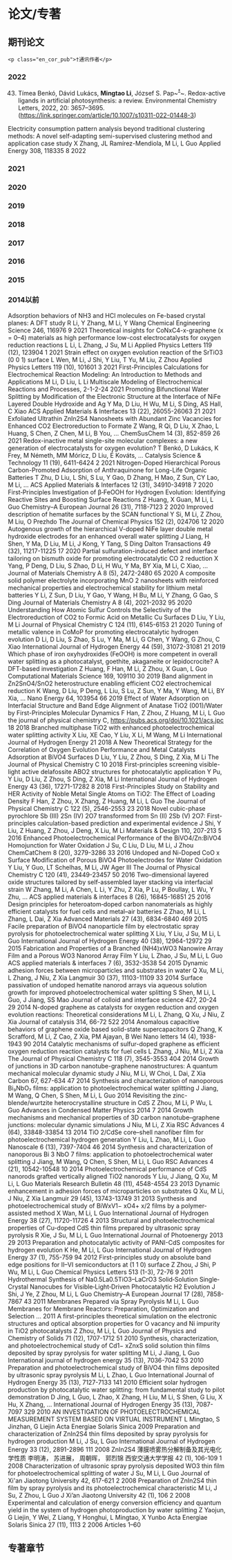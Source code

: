 # 论文/专著

## 期刊论文
~~~
<p class="en_cor_pub">†通讯作者</p>
~~~


### 2022

43. Tímea Benkó, Dávid Lukács, **Mingtao Li**, József S. Pap~~~<sup>†</sup>~~~. Redox-active ligands in artificial photosynthesis: a review. Environmental Chemistry Letters, 2022, 20: 3657–3695. (<https://link.springer.com/article/10.1007/s10311-022-01448-3>)


Electricity consumption pattern analysis beyond traditional clustering methods: A novel self-adapting semi-supervised clustering method and application case study
X Zhang, JL Ramírez-Mendiola, M Li, L Guo
Applied Energy 308, 118335	8	2022
### 2021
### 2020
### 2019
### 2018
### 2017
### 2016
### 2015
### 2014以前




Adsorption behaviors of NH3 and HCl molecules on Fe-based crystal planes: A DFT study
R Li, Y Zhang, M Li, Y Wang
Chemical Engineering Science 246, 116976	9	2021
Theoretical insights for CoNxC4-x-graphene (x = 0–4) materials as high performance low-cost electrocatalysts for oxygen reduction reactions
L Li, L Zhang, J Su, M Li
Applied Physics Letters 119 (12), 123904	1	2021
Strain effect on oxygen evolution reaction of the SrTiO3 (0 0 1) surface
L Wen, M Li, J Shi, Y Liu, T Yu, M Liu, Z Zhou
Applied Physics Letters 119 (10), 101601	3	2021
First-Principles Calculations for Electrochemical Reaction Modeling: An Introduction to Methods and Applications
M Li, D Liu, L Li
Multiscale Modeling of Electrochemical Reactions and Processes, 2-1-2-24		2021
Promoting Bifunctional Water Splitting by Modification of the Electronic Structure at the Interface of NiFe Layered Double Hydroxide and Ag
Y Ma, D Liu, H Wu, M Li, S Ding, AS Hall, C Xiao
ACS Applied Materials & Interfaces 13 (22), 26055-26063	21	2021
Exfoliated Ultrathin ZnIn2S4 Nanosheets with Abundant Zinc Vacancies for Enhanced CO2 Electroreduction to Formate
Z Wang, R Qi, D Liu, X Zhao, L Huang, S Chen, Z Chen, M Li, B You, ...
ChemSusChem 14 (3), 852-859	26	2021
Redox-inactive metal single-site molecular complexes: a new generation of electrocatalysts for oxygen evolution?
T Benkó, D Lukács, K Frey, M Németh, MM Móricz, D Liu, É Kováts, ...
Catalysis Science & Technology 11 (19), 6411-6424	2	2021
Nitrogen-Doped Hierarchical Porous Carbon-Promoted Adsorption of Anthraquinone for Long-Life Organic Batteries
T Zhu, D Liu, L Shi, S Lu, Y Gao, D Zhang, H Mao, Z Sun, CY Lao, M Li, ...
ACS Applied Materials & Interfaces 12 (31), 34910-34918	7	2020
First‐Principles Investigation of β‐FeOOH for Hydrogen Evolution: Identifying Reactive Sites and Boosting Surface Reactions
Z Huang, X Guan, M Li, L Guo
Chemistry–A European Journal 26 (31), 7118-7123	2	2020
Improved description of hematite surfaces by the SCAN functional
Y Si, M Li, Z Zhou, M Liu, O Prezhdo
The Journal of Chemical Physics 152 (2), 024706	12	2020
Autogenous growth of the hierarchical V-doped NiFe layer double metal hydroxide electrodes for an enhanced overall water splitting
J Liang, H Shen, Y Ma, D Liu, M Li, J Kong, Y Tang, S Ding
Dalton Transactions 49 (32), 11217-11225	17	2020
Partial sulfuration-induced defect and interface tailoring on bismuth oxide for promoting electrocatalytic CO 2 reduction
X Yang, P Deng, D Liu, S Zhao, D Li, H Wu, Y Ma, BY Xia, M Li, C Xiao, ...
Journal of Materials Chemistry A 8 (5), 2472-2480	65	2020
A composite solid polymer electrolyte incorporating MnO 2 nanosheets with reinforced mechanical properties and electrochemical stability for lithium metal batteries
Y Li, Z Sun, D Liu, Y Gao, Y Wang, H Bu, M Li, Y Zhang, G Gao, S Ding
Journal of Materials Chemistry A 8 (4), 2021-2032	95	2020
Understanding How Atomic Sulfur Controls the Selectivity of the Electroreduction of CO2 to Formic Acid on Metallic Cu Surfaces
D Liu, Y Liu, M Li
Journal of Physical Chemistry C 124 (11), 6145-6153	21	2020
Tuning of metallic valence in CoMoP for promoting electrocatalytic hydrogen evolution
D Li, D Liu, S Zhao, S Lu, Y Ma, M Li, G Chen, Y Wang, G Zhou, C Xiao
International Journal of Hydrogen Energy 44 (59), 31072-31081	21	2019
Which phase of iron oxyhydroxides (FeOOH) is more competent in overall water splitting as a photocatalyst, goethite, akaganeite or lepidocrocite? A DFT-based investigation
Z Huang, F Han, M Li, Z Zhou, X Guan, L Guo
Computational Materials Science 169, 109110	30	2019
Band alignment in Zn2SnO4/SnO2 heterostructure enabling efficient CO2 electrochemical reduction
K Wang, D Liu, P Deng, L Liu, S Lu, Z Sun, Y Ma, Y Wang, M Li, BY Xia, ...
Nano Energy 64, 103954	66	2019
Effect of Water Adsorption on Interfacial Structure and Band Edge Alignment of Anatase TiO2 (001)/Water by First-Principles Molecular Dynamics
F Han, Z Zhou, Z Huang, M Li, L Guo
the journal of physical chemistry C, https://pubs.acs.org/doi/10.1021/acs.jpc	18	2018
Branched multiphase TiO2 with enhanced photoelectrochemical water splitting activity
X Liu, XE Cao, Y Liu, X Li, M Wang, M Li
International Journal of Hydrogen Energy	21	2018
A New Theoretical Strategy for the Correlation of Oxygen Evolution Performance and Metal Catalysts Adsorption at BiVO4 Surfaces
D Liu, Y Liu, Z Zhou, S Ding, Z Xia, M Li
The Journal of Physical Chemistry C	10	2018
First-principles screening visible-light active delafossite ABO2 structures for photocatalytic application
Y Pu, Y Liu, D Liu, Z Zhou, S Ding, Z Xia, M Li
International Journal of Hydrogen Energy 43 (36), 17271-17282	8	2018
First-Principles Study on Stability and HER Activity of Noble Metal Single Atoms on TiO2: The Effect of Loading Density
F Han, Z Zhou, X Zhang, Z Huang, M Li, L Guo
The Journal of Physical Chemistry C 122 (5), 2546-2553	23	2018
Novel cubic-phase pyrochlore Sb (III) 2Sn (IV) 2O7 transformed from Sn (II) 2Sb (V) 2O7: First-principles calculation-based prediction and experimental evidence
J Shi, Y Liu, Z Huang, Z Zhou, J Deng, X Liu, M Li
Materials & Design 110, 207-213	5	2016
Enhanced Photoelectrochemical Performance of the BiVO4/Zn:BiVO4 Homojunction for Water Oxidation
J Su, C Liu, D Liu, M Li, J Zhou
ChemCatChem 8 (20), 3279-3286	33	2016
Undoped and Ni-Doped CoO x Surface Modification of Porous BiVO4 Photoelectrodes for Water Oxidation
Y Liu, Y Guo, LT Schelhas, M Li, JW Ager III
The Journal of Physical Chemistry C 120 (41), 23449-23457	50	2016
Two-dimensional layered oxide structures tailored by self-assembled layer stacking via interfacial strain
W Zhang, M Li, A Chen, L Li, Y Zhu, Z Xia, P Lu, P Boullay, L Wu, Y Zhu, ...
ACS applied materials & interfaces 8 (26), 16845-16851	25	2016
Design principles for heteroatom‐doped carbon nanomaterials as highly efficient catalysts for fuel cells and metal–air batteries
Z Zhao, M Li, L Zhang, L Dai, Z Xia
Advanced Materials 27 (43), 6834-6840	469	2015
Facile preparation of BiVO4 nanoparticle film by electrostatic spray pyrolysis for photoelectrochemical water splitting
X Liu, Y Liu, J Su, M Li, L Guo
International Journal of Hydrogen Energy 40 (38), 12964-12972	29	2015
Fabrication and Properties of a Branched (NH4)xWO3 Nanowire Array Film and a Porous WO3 Nanorod Array Film
Y Liu, L Zhao, J Su, M Li, L Guo
ACS applied materials & interfaces 7 (6), 3532-3538	54	2015
Dynamic adhesion forces between microparticles and substrates in water
Q Xu, M Li, L Zhang, J Niu, Z Xia
Langmuir 30 (37), 11103-11109	33	2014
Surface passivation of undoped hematite nanorod arrays via aqueous solution growth for improved photoelectrochemical water splitting
S Shen, M Li, L Guo, J Jiang, SS Mao
Journal of colloid and interface science 427, 20-24	29	2014
N-doped graphene as catalysts for oxygen reduction and oxygen evolution reactions: Theoretical considerations
M Li, L Zhang, Q Xu, J Niu, Z Xia
Journal of catalysis 314, 66-72	522	2014
Anomalous capacitive behaviors of graphene oxide based solid-state supercapacitors
Q Zhang, K Scrafford, M Li, Z Cao, Z Xia, PM Ajayan, B Wei
Nano letters 14 (4), 1938-1943	90	2014
Catalytic mechanisms of sulfur-doped graphene as efficient oxygen reduction reaction catalysts for fuel cells
L Zhang, J Niu, M Li, Z Xia
The Journal of Physical Chemistry C 118 (7), 3545-3553	404	2014
Growth of junctions in 3D carbon nanotube-graphene nanostructures: A quantum mechanical molecular dynamic study
J Niu, M Li, W Choi, L Dai, Z Xia
Carbon 67, 627-634	47	2014
Synthesis and characterization of nanoporous Bi₃NbO₇ films: application to photoelectrochemical water splitting
J Jiang, M Wang, Q Chen, S Shen, M Li, L Guo
2014
Revisiting the zinc-blende/wurtzite heterocrystalline structure in CdS
Z Zhou, M Li, P Wu, L Guo
Advances in Condensed Matter Physics 2014	7	2014
Growth mechanisms and mechanical properties of 3D carbon nanotube–graphene junctions: molecular dynamic simulations
J Niu, M Li, Z Xia
RSC Advances 4 (64), 33848-33854	13	2014
TiO 2/CdSe core–shell nanofiber film for photoelectrochemical hydrogen generation
Y Liu, L Zhao, M Li, L Guo
Nanoscale 6 (13), 7397-7404	46	2014
Synthesis and characterization of nanoporous Bi 3 NbO 7 films: application to photoelectrochemical water splitting
J Jiang, M Wang, Q Chen, S Shen, M Li, L Guo
RSC Advances 4 (21), 10542-10548	10	2014
Photoelectrochemical performance of CdS nanorods grafted vertically aligned TiO2 nanorods
Y Liu, J Jiang, Q Xu, M Li, L Guo
Materials Research Bulletin 48 (11), 4548-4554	23	2013
Dynamic enhancement in adhesion forces of microparticles on substrates
Q Xu, M Li, J Niu, Z Xia
Langmuir 29 (45), 13743-13749	31	2013
Synthesis and photoelectrochemical study of BiWxV1− xO4+ x/2 films by a polymer-assisted method
X Wan, M Li, L Guo
International Journal of Hydrogen Energy 38 (27), 11720-11726	4	2013
Structural and photoelectrochemical properties of Cu-doped CdS thin films prepared by ultrasonic spray pyrolysis
R Xie, J Su, M Li, L Guo
International Journal of Photoenergy 2013	29	2013
Preparation and photocatalytic activity of PANI-CdS composites for hydrogen evolution
K He, M Li, L Guo
International Journal of Hydrogen Energy 37 (1), 755-759	94	2012
First-principles study on absolute band edge positions for II–VI semiconductors at (1 1 0) surface
Z Zhou, J Shi, P Wu, M Li, L Guo
Chemical Physics Letters 513 (1-3), 72-76	9	2011
Hydrothermal Synthesis of Na0.5La0.5TiO3–LaCrO3 Solid‐Solution Single‐Crystal Nanocubes for Visible‐Light‐Driven Photocatalytic H2 Evolution
J Shi, J Ye, Z Zhou, M Li, L Guo
Chemistry–A European Journal 17 (28), 7858-7867	43	2011
Membranes Prepared via Spray Pyrolysis
M Li, L Guo
Membranes for Membrane Reactors: Preparation, Optimization and Selection …		2011
A first-principles theoretical simulation on the electronic structures and optical absorption properties for O vacancy and Ni impurity in TiO2 photocatalysts
Z Zhou, M Li, L Guo
Journal of Physics and Chemistry of Solids 71 (12), 1707-1712	51	2010
Synthesis, characterization, and photoelectrochemical study of Cd1− xZnxS solid solution thin films deposited by spray pyrolysis for water splitting
M Li, J Jiang, L Guo
International journal of hydrogen energy 35 (13), 7036-7042	53	2010
Preparation and photoelectrochemical study of BiVO4 thin films deposited by ultrasonic spray pyrolysis
M Li, L Zhao, L Guo
International Journal of Hydrogen Energy 35 (13), 7127-7133	141	2010
Efficient solar hydrogen production by photocatalytic water splitting: from fundamental study to pilot demonstration
D Jing, L Guo, L Zhao, X Zhang, H Liu, M Li, S Shen, G Liu, X Hu, X Zhang, ...
International Journal of Hydrogen Energy 35 (13), 7087-7097	329	2010
AN INVESTIGATION OF PHOTOELECTROCHEMICAL MEASUREMENT SYSTEM BASED ON VIRTUAL INSTRUMENT
L Mingtao, S Jinzhan, G Liejin
Acta Energiae Solaris Sinica		2009
Preparation and characterization of ZnIn2S4 thin films deposited by spray pyrolysis for hydrogen production
M Li, J Su, L Guo
International Journal of Hydrogen Energy 33 (12), 2891-2896	111	2008
ZnIn2S4 薄膜喷雾热分解制备及其光电化学性质
李明涛， 苏进展， 周朝晖， 郭烈锦
西安交通大学学报 42 (1), 106-109	1	2008
Characterization of ultrasonic spray pyrolysis deposited WO3 thin film for photoelectrochemical splitting of water
J Su, M Li, L Guo
Journal of Xi'an Jiaotong University 42, 617-621	2	2008
Preparation of ZnIn2S4 thin film by spray pyrolysis and its photoelectrochemical characteristic
M Li, J Su, Z Zhou, L Guo
J Xi’an Jiaotong University 42 (1), 106	2	2008
Experimental and calculation of energy conversion efficiency and quantum yield in the system of hydrogen photoproduction by water splitting
Z Yaojun, G Liejin, Y Wei, Z Liang, Y Honghui, L Mingtao, X Yunbo
Acta Energiae Solaris Sinica 27 (11), 1113	2	2006
Articles 1–60
## 专著章节